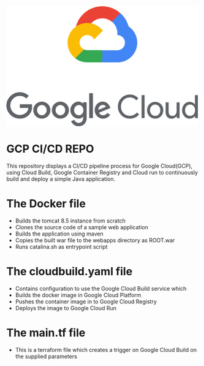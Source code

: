 <img src = "readmeimages/google-cloud-logo-1.png" width = 500>

# **GCP CI/CD REPO**

This repository displays a CI/CD pipeline process for Google Cloud(GCP), using Cloud Build, Google Container Registry and Cloud run to continuously build and deploy a simple Java application.

# **The Docker file**
- Builds the tomcat 8.5 instance from scratch
- Clones the source code of a sample web application
- Builds the application using maven
- Copies the built war file to the webapps directory as ROOT.war
- Runs catalina.sh as entrypoint script

# **The cloudbuild.yaml file**
- Contains configuration to use the Google Cloud Build service which
- Builds the docker image in Google Cloud Platform
- Pushes the container image in to Google Cloud Registry
- Deploys the image to Google Cloud Run

# **The main.tf file**
- This is a terraform file which creates a trigger on Google Cloud Build on the supplied parameters
